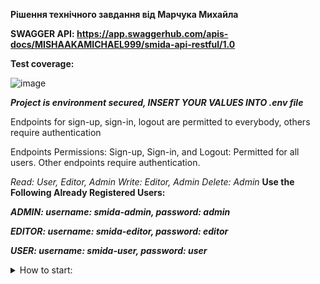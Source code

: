 **Рішення технічного завдання від Марчука Михайла**

**SWAGGER API: https://app.swaggerhub.com/apis-docs/MISHAAKAMICHAEL999/smida-api-restful/1.0**

**Test coverage:**

![image](https://github.com/marchuk-engineer/smida-techtask/assets/112648286/dfc979c3-25ac-404f-853b-c2a2b94e819d)


***Project is environment secured, INSERT YOUR VALUES INTO .env file***

Endpoints for sign-up, sign-in, logout are permitted to everybody, others require authentication

Endpoints Permissions: Sign-up, Sign-in, and Logout: Permitted for all users.
Other endpoints require authentication.

*Read: User, Editor, Admin
Write: Editor, Admin
Delete: Admin*
**Use the Following Already Registered Users:**

***ADMIN: username: smida-admin, password: admin***

***EDITOR: username: smida-editor, password: editor***

***USER: username: smida-user, password: user***

<details lang="java">
<summary>How to start:</summary>

<details lang="java">
<summary>In Intellij Idea:</summary>




1. Clone project.
2. Run test
(Integration tests are present, but unfortunately, they lack an embedded datasource. Integrating two datasources (SQL and NoSQL) in a single service poses a challenge)
```
mvn test
```
3. Start server
```
mvn clean install -Dmaven.test.skip=true
```

</details>

<details lang="java">
<summary>Docker:</summary>

Clone project and run compose.yaml
```
docker.exe compose -f compose.yaml  up 
```

</details>

<details lang="java">
<summary>Task description:</summary>
**Database Structure:**
Use PostgreSQL to store basic information about companies and their reports.
Use MongoDB to store detailed information about reports (e.g., detailed financial metrics).

**Entities:**
Company:
id (UUID)
name (String)
registration_number (String)
address (String)
created_at (Timestamp)
Report:

id (UUID)
company_id (UUID, foreign key to Company)
report_date (Timestamp)
total_revenue (Decimal)
net_profit (Decimal)
Report Details (stored in MongoDB):

report_id (UUID, foreign key to Report)
financial_data (JSON)
comments (String)

**Functional Requirements:**

Implement CRUD operations for companies and their reports.
Implement an endpoint to retrieve all reports of a specific company.
Implement an endpoint to retrieve detailed information about a report.
Provide database migrations using Liquibase.
Package the service into a Docker container for easy deployment.
Implement authentication and authorization using Spring Security.

**Technologies:**
Java 8-11
Spring
Spring Data JPA
Hibernate
Spring Data MongoDB
Liquibase
Spring Security
Docker
PostgreSQL
MongoDB

**Technical Details:**

The project should be a Maven project.
Write basic unit and integration tests for core operations.
Use Spring MVC to create RESTful web services.
Database configurations should be externalized in application.properties or application.yml.
Provide a Dockerfile to create a Docker image.
Provide a docker-compose.yml for deploying the service with all dependencies.
Code should be hosted in a public repository on GitHub or GitLab with instructions for running.

**Evaluation Criteria:**

Correct implementation of CRUD operations.
Use of appropriate Spring MVC annotations and patterns.
Code quality and structure.
Code coverage with tests.
Proper functioning of Liquibase migrations.
Correct configuration of Dockerfile and docker-compose.yml.
Implementation of authentication and authorization using Spring Security.
Documentation and comments in the code.
Deadline: 5 days.

</details>




